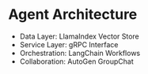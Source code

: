 # Agent Architecture

- Data Layer: LlamaIndex Vector Store
- Service Layer: gRPC Interface
- Orchestration: LangChain Workflows
- Collaboration: AutoGen GroupChat